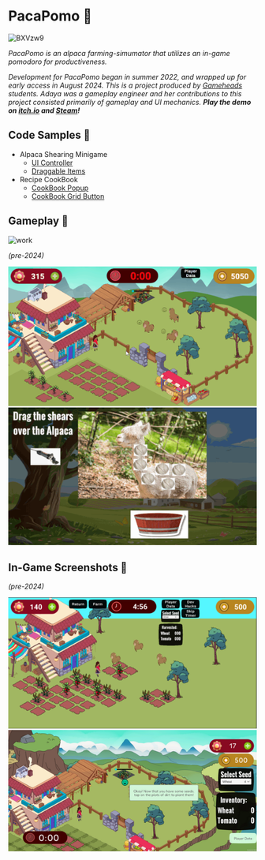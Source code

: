 # PacaPomo 🦙
![BXVzw9](https://user-images.githubusercontent.com/32820882/195289771-050646d7-67ee-4706-b5b4-a40571f381a6.jpg)

*PacaPomo is an alpaca farming-simumator that utilizes an in-game pomodoro for productiveness.*

*Development for PacaPomo began in summer 2022, and wrapped up for early access in August 2024. This is a project produced by <a href="https://gameheadsoakland.org/" target="_blank">Gameheads</a> students. Adaya was a gameplay engineer and her contributions to this project consisted primarily of gameplay and UI mechanics. **Play the demo on [itch.io](https://pacapomo.itch.io/pacapomo) and [Steam](https://store.steampowered.com/app/2921870/PacaPomo/)!***

## Code Samples 🌽
- Alpaca Shearing Minigame
  - <a href="https://github.com/dayahh/PacaPomo-codeEx/blob/main/ShearingMinigameUIController" target="_blank">UI Controller</a>
  - <a href="https://github.com/dayahh/PacaPomo-codeEx/blob/main/Draggable" target="_blank">Draggable Items</a>
- Recipe CookBook
  - <a href="https://github.com/dayahh/PacaPomo-codeEx/blob/main/CookbookPopup" target="_blank">CookBook Popup</a>
  - <a href="https://github.com/dayahh/PacaPomo-codeEx/blob/main/CookbookGridButton" target="_blank">CookBook Grid Button</a>

## Gameplay 🌽
![work](https://github.com/user-attachments/assets/0e835c5b-9779-4988-9944-89c73e1c20f5)

*(pre-2024)*

![gameplay gif1](gameplay1.gif) ![gameplay gif2](gameplay2.gif) 


## In-Game Screenshots 🌽
*(pre-2024)*

![screenshot](sc1.png) ![screenshot](sc2.png) 
